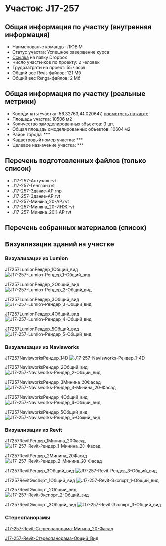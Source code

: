 # Участок: J17-257
## Общая информация по участку (внутренняя информация)
+ Наименование команды: ЛЮBIM
+ Статус участка: Успешное завершение курса
+ [Ссылка](https://www.dropbox.com/sh/wvvgv1nw1iqred9/AACTRnueAUcZwTQOn1ykuXhSa/J17_257?dl=0) на папку Dropbox
+ Число участников по проекту: 2 человек
+ Трудозатраты на проект: 55 часов
+ Общий вес Revit-файлов: 121 Мб
+ Общий вес Renga-файлов: 2 Мб
## Общая информация по участку (реальные метрики)
+ Координаты участка: 56.32763,44.020647, [посмотреть на карте](yandex.ru/maps/47/nizhny-novgorod/?ll=56.32763%2C44.020647&z=19)
+ Площадь участка: 10506 м2
+ Количество замоделированных объектов: 3 шт.
+ Общая площадь смоделированных объектов: 10604 м2
+ Район города: *** 
+ Кадастровый номер участка: *** 
+ Целевое назначение участка: *** 
## Перечень подготовленных файлов (только список)
+ J17-257-Антураж.rvt
+ J17-257-Генплан.rvt
+ J17-257-Здание-АР.rnp
+ J17-257-Здание-АР.rvt
+ J17-257-Минина_20-АР.rvt
+ J17-257-Минина_20-ИНЖ.rvt
+ J17-257-Минина_20К-АР.rvt
## Перечень собранных материалов (список)
## Визуализации зданий на участке
### Визуализации из Lumion
J17257LumionРендер_1Общий_вид
![J17-257-Lumion-Рендер_1-Общий_вид](/Images/J17_257/J17-257-Lumion-Рендер_1-Общий_вид_Compressed.jpg)

J17257LumionРендер_2Общий_вид
![J17-257-Lumion-Рендер_2-Общий_вид](/Images/J17_257/J17-257-Lumion-Рендер_2-Общий_вид_Compressed.jpg)

J17257LumionРендер_3Общий_вид
![J17-257-Lumion-Рендер_3-Общий_вид](/Images/J17_257/J17-257-Lumion-Рендер_3-Общий_вид_Compressed.jpg)

J17257LumionРендер_4Общий_вид
![J17-257-Lumion-Рендер_4-Общий_вид](/Images/J17_257/J17-257-Lumion-Рендер_4-Общий_вид_Compressed.jpg)

J17257LumionРендер_5Общий_вид
![J17-257-Lumion-Рендер_5-Общий_вид](/Images/J17_257/J17-257-Lumion-Рендер_5-Общий_вид_Compressed.jpg)

### Визуализации из Navisworks
J17257NavisworksРендер_14D
![J17-257-Navisworks-Рендер_1-4D](/Images/J17_257/J17-257-Navisworks-Рендер_1-4D_Compressed.jpg)

J17257NavisworksРендер_2Общий_вид
![J17-257-Navisworks-Рендер_2-Общий_вид](/Images/J17_257/J17-257-Navisworks-Рендер_2-Общий_вид_Compressed.jpg)

J17257NavisworksРендер_3Минина_20Фасад
![J17-257-Navisworks-Рендер_3-Минина_20-Фасад](/Images/J17_257/J17-257-Navisworks-Рендер_3-Минина_20-Фасад_Compressed.jpg)

J17257NavisworksРендер_4Общий_вид
![J17-257-Navisworks-Рендер_4-Общий_вид](/Images/J17_257/J17-257-Navisworks-Рендер_4-Общий_вид_Compressed.jpg)

J17257NavisworksРендер_5Общий_вид
![J17-257-Navisworks-Рендер_5-Общий_вид](/Images/J17_257/J17-257-Navisworks-Рендер_5-Общий_вид_Compressed.jpg)

### Визуализации из Revit
J17257RevitРендер_1Минина_20Фасад
![J17-257-Revit-Рендер_1-Минина_20-Фасад](/Images/J17_257/J17-257-Revit-Рендер_1-Минина_20-Фасад_Compressed.jpg)

J17257RevitРендер_2Минина_20Фасад
![J17-257-Revit-Рендер_2-Минина_20-Фасад](/Images/J17_257/J17-257-Revit-Рендер_2-Минина_20-Фасад_Compressed.jpg)

J17257RevitРендер_3Общий_вид
![J17-257-Revit-Рендер_3-Общий_вид](/Images/J17_257/J17-257-Revit-Рендер_3-Общий_вид_Compressed.jpg)

J17257RevitЭкспорт_1Общий_вид
![J17-257-Revit-Экспорт_1-Общий_вид](/Images/J17_257/J17-257-Revit-Экспорт_1-Общий_вид_Compressed.jpg)

J17257RevitЭкспорт_2Общий_вид
![J17-257-Revit-Экспорт_2-Общий_вид](/Images/J17_257/J17-257-Revit-Экспорт_2-Общий_вид_Compressed.jpg)

J17257RevitЭкспорт_3Общий_вид
![J17-257-Revit-Экспорт_3-Общий_вид](/Images/J17_257/J17-257-Revit-Экспорт_3-Общий_вид_Compressed.jpg)

### Стереопанорамы
[J17-257-Revit-Стереопанорама-Минина_20-Фасад](https://pano.autodesk.com/pano.html?url=jpgs/ece50111-b54d-49ff-b031-33c065ece4c8&version=2)

[J17-257-Revit-Стереопанорама-Общий_Вид](https://pano.autodesk.com/pano.html?url=jpgs/2d33bcfb-62a9-4cdb-8a5e-7786cb3b7e48&version=2)

